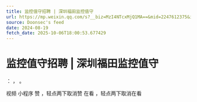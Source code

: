 ```yaml
---
title: 监控值守招聘 | 深圳福田监控值守
url: https://mp.weixin.qq.com/s?__biz=MzI4NTcxMjQ1MA==&mid=2247612375&idx=2&sn=f7095b4dc4b94ec302d77e44d099e50a
source: Doonsec's feed
date: 2024-08-19
fetch_date: 2025-10-06T18:00:53.677429
---
```


# 监控值守招聘 | 深圳福田监控值守

：
，
。

视频
小程序
赞
，轻点两下取消赞
在看
，轻点两下取消在看